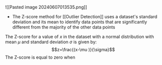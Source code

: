 ![[Pasted image 20240607013535.png]]
- The Z-score method for [[Outlier Detection]] uses a dataset's standard deviation and its mean to identify data points that are significantly different from the majority of the other data points

The Z-score for a value of $x$ in the dataset with a normal distribution with mean $\mu$ and standard deviation $\sigma$ is given by:
$$z=\frac{(x-\mu )}{\sigma}$$
The Z-score is equal to zero when 